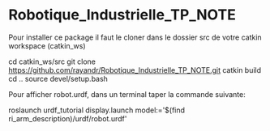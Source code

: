 # Robotique_Industrielle_TP_NOTE


Pour installer ce package il faut le cloner dans le dossier src de votre catkin workspace (catkin_ws)

cd catkin_ws/src
git clone https://github.com/rayandr/Robotique_Industrielle_TP_NOTE.git
catkin build
cd ..
source devel/setup.bash



Pour afficher robot.urdf, dans un terminal taper la commande suivante:

roslaunch urdf_tutorial display.launch model:='$(find ri_arm_description)/urdf/robot.urdf'
